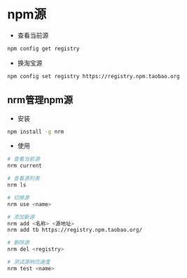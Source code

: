 # npm源

- 查看当前源
```sh
npm config get registry
```

- 换淘宝源
```sh
npm config set registry https://registry.npm.taobao.org
```

## nrm管理npm源

- 安装
```sh
npm install -g nrm
```

- 使用
```sh
# 查看当前源
nrm current

# 查看源列表
nrm ls

# 切换源
nrm use <name>

# 添加新源
nrm add <名称> <源地址>
nrm add tb https://registry.npm.taobao.org/

# 删除源
nrm del <registry>

# 测试源响应速度
nrm test <name>
```